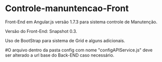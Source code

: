 # Controle-manuntencao-Front

Front-End em Angular.js versão 1.7.3 para sistema controle de Manutenção.

Versão do Front-End: Snapshot 0.3.

Uso de BootStrap para sistema de Grid e alguns adicionais.

#O arquivo dentro da pasta config com nome "configAPIService.js" deve ser alterado a url base do Back-END caso necessário.
